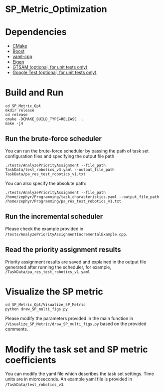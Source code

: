 # SP_Metric_Optimization


# Dependencies
- [CMake](https://cmake.org/download/)
- [Boost](https://www.boost.org/users/download/)
- [yaml-cpp](https://github.com/jbeder/yaml-cpp)
- [Eigen](https://eigen.tuxfamily.org/index.php?title=Main_Page)
- [GTSAM (optional, for unit tests only)](https://github.com/borglab/gtsam)
- [Google Test (optional, for unit tests only)](https://github.com/google/googletest)



# Build and Run
```
cd SP_Metric_Opt
mkdir release
cd release
cmake -DCMAKE_BUILD_TYPE=RELEASE ..
make -j4
```
## Run the brute-force scheduler
You can run the brute-force scheduler by passing the path of task set configuration files and specifying the output file path
```
./tests/AnalyzePriorityAssignment --file_path TaskData/test_robotics_v3.yaml --output_file_path TaskData/pa_res_test_robotics_v1.txt
```
You can also specify the absolute path:
```
./tests/AnalyzePriorityAssignment --file_path /home/zephyr/Programming/task_characteristics.yaml --output_file_path /home/zephyr/Programming/pa_res_test_robotics_v1.txt
```

## Run the incremental scheduler
Please check the example provided in `/tests/AnalyzePriorityAssignmentIncrementalExample.cpp`.

## Read the priority assignment results
Priority assignment results are saved and explained in the output file generated after running the scheduler, for example, `/TaskData/pa_res_test_robotics_v1.yaml`



# Visualize the SP metric
```
cd SP_Metric_Opt/Visualize_SP_Metric
python draw_SP_multi_figs.py
```
Please modify the parameters provided in the main function in `/Visualize_SP_Metric/draw_SP_multi_figs.py` based on the provided comments.



# Modify the task set and SP metric coefficients
You can modify the yaml file which describes the task set settings. Time units are in microseconds. An example yaml file is provided in `/TaskData/test_robotics_v3`.
